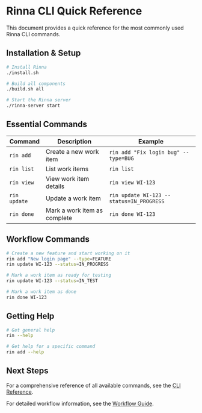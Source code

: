 # Rinna CLI Quick Reference

This document provides a quick reference for the most commonly used Rinna CLI commands.

## Installation & Setup

```bash
# Install Rinna
./install.sh

# Build all components
./build.sh all

# Start the Rinna server
./rinna-server start
```

## Essential Commands

| Command | Description | Example |
|---------|-------------|---------|
| `rin add` | Create a new work item | `rin add "Fix login bug" --type=BUG` |
| `rin list` | List work items | `rin list` |
| `rin view` | View work item details | `rin view WI-123` |
| `rin update` | Update a work item | `rin update WI-123 --status=IN_PROGRESS` |
| `rin done` | Mark a work item as complete | `rin done WI-123` |

## Workflow Commands

```bash
# Create a new feature and start working on it
rin add "New login page" --type=FEATURE
rin update WI-123 --status=IN_PROGRESS

# Mark a work item as ready for testing
rin update WI-123 --status=IN_TEST

# Mark a work item as done
rin done WI-123
```

## Getting Help

```bash
# Get general help
rin --help

# Get help for a specific command
rin add --help
```

## Next Steps

For a comprehensive reference of all available commands, see the [CLI Reference](../../implementation/cli/README.md).

For detailed workflow information, see the [Workflow Guide](workflow-guide.md).